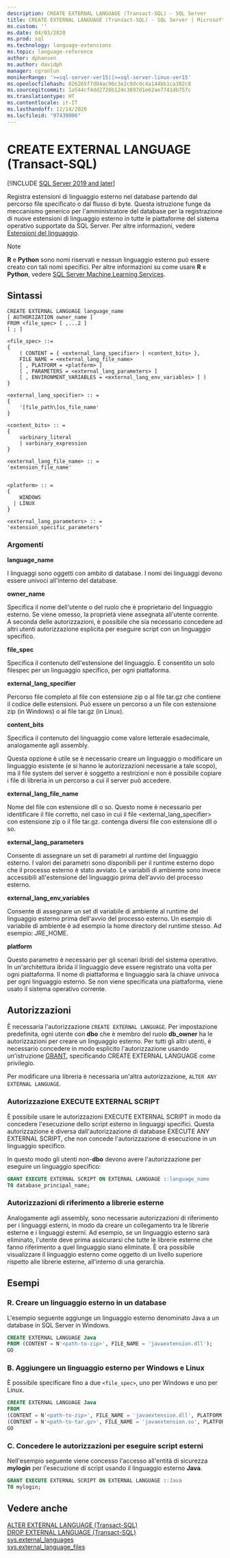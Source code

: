 ```yaml
---
description: CREATE EXTERNAL LANGUAGE (Transact-SQL) - SQL Server
title: CREATE EXTERNAL LANGUAGE (Transact-SQL) - SQL Server | Microsoft Docs
ms.custom: ''
ms.date: 04/03/2020
ms.prod: sql
ms.technology: language-extensions
ms.topic: language-reference
author: dphansen
ms.author: davidph
manager: cgronlun
monikerRange: '>=sql-server-ver15||>=sql-server-linux-ver15'
ms.openlocfilehash: 826265f7d04ac96c3e2c9dcdc4a144bb1ca382c8
ms.sourcegitcommit: 1a544cf4dd2720b124c3697d1e62ae7741db757c
ms.translationtype: HT
ms.contentlocale: it-IT
ms.lasthandoff: 12/14/2020
ms.locfileid: "97439006"
---
```

# <a name="create-external-language-transact-sql"></a>CREATE EXTERNAL LANGUAGE (Transact-SQL)
[!INCLUDE [SQL Server 2019 and later](../../includes/applies-to-version/sqlserver2019.md)]

Registra estensioni di linguaggio esterno nel database partendo dal percorso file specificato o dal flusso di byte. Questa istruzione funge da meccanismo generico per l'amministratore del database per la registrazione di nuove estensioni di linguaggio esterno in tutte le piattaforme del sistema operativo supportate da SQL Server. Per altre informazioni, vedere [Estensioni del linguaggio](../../language-extensions/language-extensions-overview.md).

> [!NOTE]
> **R** e **Python** sono nomi riservati e nessun linguaggio esterno può essere creato con tali nomi specifici. Per altre informazioni su come usare **R** e **Python**, vedere [SQL Server Machine Learning Services](../../machine-learning/index.yml).

## <a name="syntax"></a>Sintassi

```syntaxsql
CREATE EXTERNAL LANGUAGE language_name  
[ AUTHORIZATION owner_name ]  
FROM <file_spec> [ ,...2 ]  
[ ; ]  

<file_spec> ::=  
{
    ( CONTENT = { <external_lang_specifier> | <content_bits> },
    FILE_NAME = <external_lang_file_name>
    [ , PLATFORM = <platform> ]
    [ , PARAMETERS = <external_lang_parameters> ]
    [ , ENVIRONMENT_VARIABLES = <external_lang_env_variables> ] )
}

<external_lang_specifier> :: =  
{
    '[file_path\]os_file_name'  
}

<content_bits> :: =  
{
    varbinary_literal
    | varbinary_expression
}

<external_lang_file_name> :: =  
'extension_file_name'


<platform> :: =
{
    WINDOWS
  | LINUX
}

<external_lang_parameters> :: =  
'extension_specific_parameters'
```

### <a name="arguments"></a>Argomenti

**language_name**

I linguaggi sono oggetti con ambito di database. I nomi dei linguaggi devono essere univoci all'interno del database.

**owner_name**

Specifica il nome dell'utente o del ruolo che è proprietario del linguaggio esterno. Se viene omesso, la proprietà viene assegnata all'utente corrente. A seconda delle autorizzazioni, è possibile che sia necessario concedere ad altri utenti autorizzazione esplicita per eseguire script con un linguaggio specifico.

**file_spec**

Specifica il contenuto dell'estensione del linguaggio. È consentito un solo filespec per un linguaggio specifico, per ogni piattaforma.

**external_lang_specifier**

Percorso file completo al file con estensione zip o al file tar.gz che contiene il codice delle estensioni. Può essere un percorso a un file con estensione zip (in Windows) o al file tar.gz (in Linux).

**content_bits**

Specifica il contenuto del linguaggio come valore letterale esadecimale, analogamente agli assembly.

Questa opzione è utile se è necessario creare un linguaggio o modificare un linguaggio esistente (e si hanno le autorizzazioni necessarie a tale scopo), ma il file system del server è soggetto a restrizioni e non è possibile copiare i file di libreria in un percorso a cui il server può accedere.

**external_lang_file_name**

Nome del file con estensione dll o so. Questo nome è necessario per identificare il file corretto, nel caso in cui il file <external_lang_specifier> con estensione zip o il file tar.gz. contenga diversi file con estensione dll o so.

**external_lang_parameters**

Consente di assegnare un set di parametri al runtime del linguaggio esterno. I valori dei parametri sono disponibili per il runtime esterno dopo che il processo esterno è stato avviato. Le variabili di ambiente sono invece accessibili all'estensione del linguaggio prima dell'avvio del processo esterno.

**external_lang_env_variables**

Consente di assegnare un set di variabile di ambiente al runtime del linguaggio esterno prima dell'avvio del processo esterno. Un esempio di variabile di ambiente è ad esempio la home directory del runtime stesso. Ad esempio: JRE_HOME.

**platform**

Questo parametro è necessario per gli scenari ibridi del sistema operativo. In un'architettura ibrida il linguaggio deve essere registrato una volta per ogni piattaforma. Il nome di piattaforma e linguaggio sarà la chiave univoca per ogni linguaggio esterno. Se non viene specificata una piattaforma, viene usato il sistema operativo corrente.

## <a name="permissions"></a>Autorizzazioni

È necessaria l'autorizzazione `CREATE EXTERNAL LANGUAGE`. Per impostazione predefinita, ogni utente con **dbo** che è membro del ruolo **db_owner** ha le autorizzazioni per creare un linguaggio esterno. Per tutti gli altri utenti, è necessario concedere in modo esplicito l'autorizzazione usando un'istruzione [GRANT](./grant-database-permissions-transact-sql.md), specificando CREATE EXTERNAL LANGUAGE come privilegio.

Per modificare una libreria è necessaria un'altra autorizzazione, `ALTER ANY EXTERNAL LANGUAGE`.

### <a name="execute-external-script-permission"></a>Autorizzazione EXECUTE EXTERNAL SCRIPT

È possibile usare le autorizzazioni EXECUTE EXTERNAL SCRIPT in modo da concedere l'esecuzione dello script esterno in linguaggi specifici. Questa autorizzazione è diversa dall'autorizzazione di database EXECUTE ANY EXTERNAL SCRIPT, che non concede l'autorizzazione di esecuzione in un linguaggio specifico.

In questo modo gli utenti non-**dbo** devono avere l'autorizzazione per eseguire un linguaggio specifico:

```sql
GRANT EXECUTE EXTERNAL SCRIPT ON EXTERNAL LANGUAGE ::language_name 
TO database_principal_name;
```

### <a name="reference-permissions-to-external-libraries"></a>Autorizzazioni di riferimento a librerie esterne

Analogamente agli assembly, sono necessarie autorizzazioni di riferimento per i linguaggi esterni, in modo da creare un collegamento tra le librerie esterne e i linguaggi esterni. Ad esempio, se un linguaggio esterno sarà eliminato, l'utente deve prima assicurarsi che tutte le librerie esterne che fanno riferimento a quel linguaggio siano eliminate. È ora possibile visualizzare il linguaggio esterno come oggetto di un livello superiore rispetto alle librerie esterne, all'interno di una gerarchia.

## <a name="examples"></a>Esempi

### <a name="a-create-an-external-language-in-a-database"></a>R. Creare un linguaggio esterno in un database  

L'esempio seguente aggiunge un linguaggio esterno denominato Java a un database in SQL Server in Windows.

```sql
CREATE EXTERNAL LANGUAGE Java 
FROM (CONTENT = N'<path-to-zip>', FILE_NAME = 'javaextension.dll');
GO
```

### <a name="b-create-an-external-language-for-both-windows-and-linux"></a>B. Aggiungere un linguaggio esterno per Windows e Linux

È possibile specificare fino a due `<file_spec>`, uno per Windows e uno per Linux.

```sql
CREATE EXTERNAL LANGUAGE Java
FROM
(CONTENT = N'<path-to-zip>', FILE_NAME = 'javaextension.dll', PLATFORM = WINDOWS),
(CONTENT = N'<path-to-tar.gz>', FILE_NAME = 'javaextension.so', PLATFORM = LINUX);
GO
```
### <a name="c-grant-permissions-to-execute-external-script"></a>C. Concedere le autorizzazioni per eseguire script esterni

Nell'esempio seguente viene concesso l'accesso all'entità di sicurezza **mylogin** per l'esecuzione di script usando il linguaggio esterno **Java**.

```sql
GRANT EXECUTE EXTERNAL SCRIPT ON EXTERNAL LANGUAGE ::Java 
TO mylogin;
```


## <a name="see-also"></a>Vedere anche

[ALTER EXTERNAL LANGUAGE (Transact-SQL)](alter-external-language-transact-sql.md)  
[DROP EXTERNAL LANGUAGE (Transact-SQL)](drop-external-language-transact-sql.md)  
[sys.external_languages](../../relational-databases/system-catalog-views/sys-external-languages-transact-sql.md)  
[sys.external_language_files](../../relational-databases/system-catalog-views/sys-external-language-files-transact-sql.md)